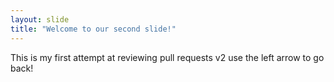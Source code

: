 ```yaml
---
layout: slide
title: "Welcome to our second slide!"
---
```

This is my  first attempt at reviewing pull requests v2
use the left arrow to go back!
